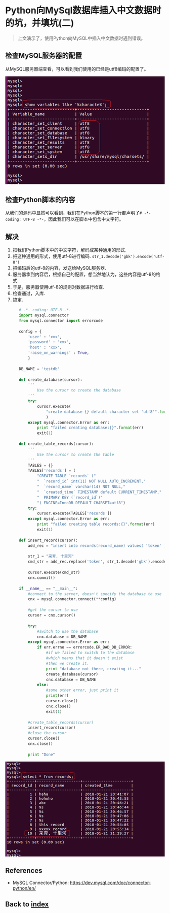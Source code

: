 # Python向MySql数据库插入中文数据时的坑，并填坑(二)
> 上文演示了，使用Python向MySQL中插入中文数据时遇到错误。

## 检查MySQL服务器的配置
从MySQL服务器端查看，可以看到我们使用的已经是utf8编码的配置了。

![Image](../images/python_mysql_chinese_characters_0007.png)

## 检查Python脚本的内容
从我们的源码中显然可以看到，我们在Python脚本的第一行都声明了`# -*- coding: UTF-8 -*-`，因此我们可以在脚本中包含中文字符。

## 解决
1. 把我们Python脚本中的中文字符，解码成某种通用的形式.
2. 把这种通用的形式，使用utf-8进行编码. `str_1.decode('gbk').encode('utf-8')`
3. 把编码后的utf-8的内容，发送给MySQL服务器.
4. 服务器拿到内容后，根据自己的配置，想当然地认为，这些内容是utf-8的格式.
5. 于是，服务器使用utf-8的规则对数据进行检查.
6. 检查通过，入库.
7. 搞定.

```python
      # -*- coding: UTF-8 -*-
      import mysql.connector
      from mysql.connector import errorcode

      config = {
          'user' : 'xxx',
          'password' : 'xxx',
          'host' : 'xxx',
          'raise_on_warnings' : True,
          }

      DB_NAME = 'testdb'

      def create_database(cursor):
          '''
              Use the cursor to create the database
          '''
          try:
              cursor.execute(
                  "create database {} default character set 'utf8'".format(DB_NAME)
                  )
          except mysql.connector.Error as err:
              print "failed creating database:{}".format(err)
              exit(1)

      def create_table_records(cursor):
          '''
              Use the cursor to create the table
          '''
          TABLES = {}
          TABLES['records'] = (
              "CREATE TABLE `records` ("
              "  `record_id` int(11) NOT NULL AUTO_INCREMENT,"
              "  `record_name` varchar(14) NOT NULL,"
              "  `created_time` TIMESTAMP default CURRENT_TIMESTAMP,"
              "  PRIMARY KEY (`record_id`)"
              ") ENGINE=InnoDB DEFAULT CHARSET=utf8")
          try:
              cursor.execute(TABLES['records'])
          except mysql.connector.Error as err:
              print "failed creating table records:{}".format(err)
              exit(1)

      def insert_record(cursor):
          add_rec = "insert into records(record_name) values( 'token' )"

          str_1 = "采育, 十里河"
          cmd_str = add_rec.replace('token', str_1.decode('gbk').encode('utf-8'))

          cursor.execute(cmd_str)
          cnx.commit()

      if __name__ == "__main__":
          #connect to the server, doesn't specify the database to use
          cnx = mysql.connector.connect(**config)

          #get the cursor to use
          cursor = cnx.cursor()

          try:
              #switch to use the database
              cnx.database = DB_NAME
          except mysql.connector.Error as err:
              if err.errno == errorcode.ER_BAD_DB_ERROR:
                  #if we failed to switch to the database
                  #which means that it doesn't exist
                  #then we create it.
                  print "database not there, creating it..."
                  create_database(cursor)
                  cnx.database = DB_NAME
              else:
                  #some other error, just print it
                  print(err)
                  cursor.close()
                  cnx.close()
                  exit(1)

          #create_table_records(cursor)
          insert_record(cursor)
          #close the cursor
          cursor.close()
          cnx.close()

          print "Done"
```

![Image](../images/python_mysql_chinese_characters_0008.png)

## References
- MySQL Connector/Python: https://dev.mysql.com/doc/connector-python/en/

## Back to [index](./index.md)
